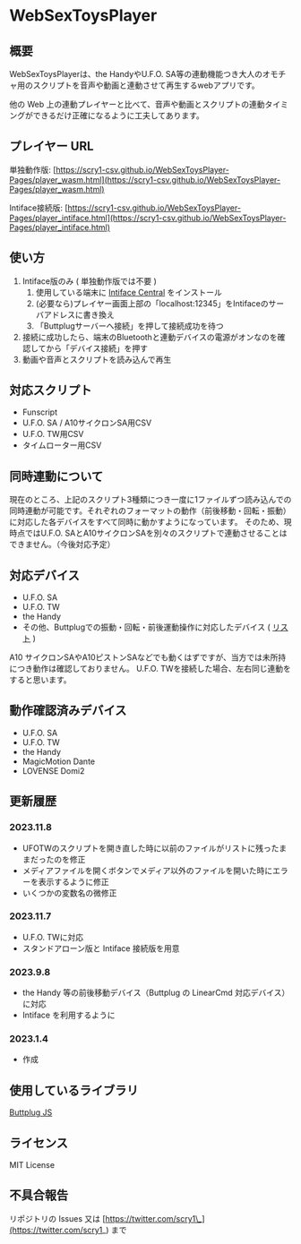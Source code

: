 # WebSexToysPlayer

## 概要

WebSexToysPlayerは、the HandyやU.F.O. SA等の連動機能つき大人のオモチャ用のスクリプトを音声や動画と連動させて再生するwebアプリです。

他の Web 上の連動プレイヤーと比べて、音声や動画とスクリプトの連動タイミングができるだけ正確になるように工夫してあります。

## プレイヤー URL

単独動作版: [https://scry1-csv.github.io/WebSexToysPlayer-Pages/player_wasm.html](https://scry1-csv.github.io/WebSexToysPlayer-Pages/player_wasm.html)

Intiface接続版: [https://scry1-csv.github.io/WebSexToysPlayer-Pages/player_intiface.html](https://scry1-csv.github.io/WebSexToysPlayer-Pages/player_intiface.html)

## 使い方

1. Intiface版のみ ( 単独動作版では不要 )
    1. 使用している端末に <a href="https://intiface.com/central/">Intiface Central</a> をインストール</li>
    2. (必要なら)プレイヤー画面上部の「localhost:12345」をIntifaceのサーバアドレスに書き換え</li>
    3. 「Buttplugサーバーへ接続」を押して接続成功を待つ</li>
2. 接続に成功したら、端末のBluetoothと連動デバイスの電源がオンなのを確認してから「デバイス接続」を押す
3. 動画や音声とスクリプトを読み込んで再生

## 対応スクリプト

- Funscript
- U.F.O. SA / A10サイクロンSA用CSV
- U.F.O. TW用CSV
- タイムローター用CSV

## 同時連動について

現在のところ、上記のスクリプト3種類につき一度に1ファイルずつ読み込んでの同時連動が可能です。それぞれのフォーマットの動作（前後移動・回転・振動）に対応した各デバイスをすべて同時に動かすようになっています。
そのため、現時点ではU.F.O. SAとA10サイクロンSAを別々のスクリプトで連動させることはできません。（今後対応予定）

## 対応デバイス
- U.F.O. SA
- U.F.O. TW
- the Handy
- その他、Buttplugでの振動・回転・前後運動操作に対応したデバイス ( [リスト](https://iostindex.com/?filter0ButtplugSupport=7) )

A10 サイクロンSAやA10ピストンSAなどでも動くはずですが、当方では未所持につき動作は確認しておりません。
U.F.O. TWを接続した場合、左右同じ連動をすると思います。

## 動作確認済みデバイス

- U.F.O. SA
- U.F.O. TW
- the Handy
- MagicMotion Dante
- LOVENSE Domi2

## 更新履歴

### 2023.11.8
- UFOTWのスクリプトを開き直した時に以前のファイルがリストに残ったままだったのを修正
- メディアファイルを開くボタンでメディア以外のファイルを開いた時にエラーを表示するように修正
- いくつかの変数名の微修正

### 2023.11.7
- U.F.O. TWに対応
- スタンドアローン版と Intiface 接続版を用意

### 2023.9.8

- the Handy 等の前後移動デバイス（Buttplug の LinearCmd 対応デバイス）に対応
- Intiface を利用するように

### 2023.1.4

- 作成

## 使用しているライブラリ

[Buttplug JS](https://github.com/buttplugio/buttplug-rs-ffi/tree/master/js)

## ライセンス

MIT License

## 不具合報告

リポジトリの Issues 又は [https://twitter.com/scry1\_](https://twitter.com/scry1_) まで
